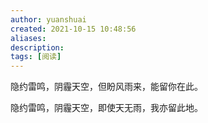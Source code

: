 ```yaml
---
author: yuanshuai
created: 2021-10-15 10:48:56
aliases: 
description:
tags: [阅读]
---
```





隐约雷鸣，阴霾天空，但盼风雨来，能留你在此。

隐约雷鸣，阴霾天空，即使天无雨，我亦留此地。